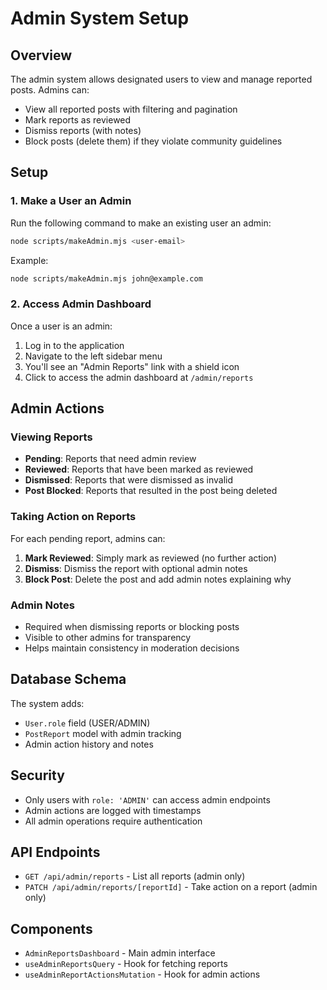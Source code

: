 # Admin System Setup

## Overview

The admin system allows designated users to view and manage reported posts. Admins can:

- View all reported posts with filtering and pagination
- Mark reports as reviewed
- Dismiss reports (with notes)
- Block posts (delete them) if they violate community guidelines

## Setup

### 1. Make a User an Admin

Run the following command to make an existing user an admin:

```bash
node scripts/makeAdmin.mjs <user-email>
```

Example:

```bash
node scripts/makeAdmin.mjs john@example.com
```

### 2. Access Admin Dashboard

Once a user is an admin:

1. Log in to the application
2. Navigate to the left sidebar menu
3. You'll see an "Admin Reports" link with a shield icon
4. Click to access the admin dashboard at `/admin/reports`

## Admin Actions

### Viewing Reports

- **Pending**: Reports that need admin review
- **Reviewed**: Reports that have been marked as reviewed
- **Dismissed**: Reports that were dismissed as invalid
- **Post Blocked**: Reports that resulted in the post being deleted

### Taking Action on Reports

For each pending report, admins can:

1. **Mark Reviewed**: Simply mark as reviewed (no further action)
2. **Dismiss**: Dismiss the report with optional admin notes
3. **Block Post**: Delete the post and add admin notes explaining why

### Admin Notes

- Required when dismissing reports or blocking posts
- Visible to other admins for transparency
- Helps maintain consistency in moderation decisions

## Database Schema

The system adds:

- `User.role` field (USER/ADMIN)
- `PostReport` model with admin tracking
- Admin action history and notes

## Security

- Only users with `role: 'ADMIN'` can access admin endpoints
- Admin actions are logged with timestamps
- All admin operations require authentication

## API Endpoints

- `GET /api/admin/reports` - List all reports (admin only)
- `PATCH /api/admin/reports/[reportId]` - Take action on a report (admin only)

## Components

- `AdminReportsDashboard` - Main admin interface
- `useAdminReportsQuery` - Hook for fetching reports
- `useAdminReportActionsMutation` - Hook for admin actions
